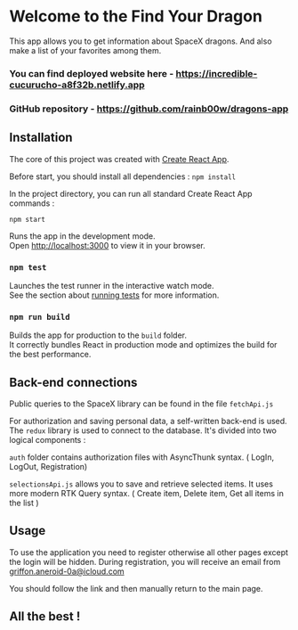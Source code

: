 # Welcome to the Find Your Dragon

This app allows you to get information about SpaceX dragons.
And also make a list of your favorites among them.

### You can find deployed website here - https://incredible-cucurucho-a8f32b.netlify.app

### GitHub repository - https://github.com/rainb00w/dragons-app


## Installation

The core of this project was created with [Create React App](https://github.com/facebook/create-react-app).

Before start, you should install all dependencies :
`npm install`

In the project directory, you can run all standard Create React App commands :

`npm start`

Runs the app in the development mode.\
Open [http://localhost:3000](http://localhost:3000) to view it in your browser.

### `npm test`

Launches the test runner in the interactive watch mode.\
See the section about [running tests](https://facebook.github.io/create-react-app/docs/running-tests) for more information.

### `npm run build`

Builds the app for production to the `build` folder.\
It correctly bundles React in production mode and optimizes the build for the best performance.

## Back-end connections

Public queries to the SpaceX library can be found in the file `fetchApi.js`

For authorization and saving personal data, a self-written back-end is used. The `redux` library is used to connect to the database. It's divided into two logical components : 

`auth` folder contains authorization files with AsyncThunk syntax. ( LogIn, LogOut, Registration)

`selectionsApi.js` allows you to save and retrieve selected items. It uses more modern RTK Query syntax. ( Create item, Delete item, Get all items in the list )

## Usage

To use the application you need to register otherwise all other pages except the login will be hidden. 
During registration, you will receive an email from griffon.aneroid-0a@icloud.com

You should follow the link and then manually return to the main page.

## All the best !